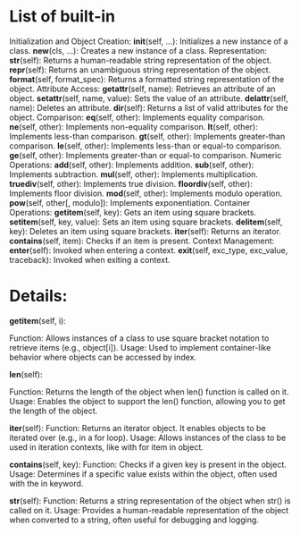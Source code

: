 # List of built-in
Initialization and Object Creation:
__init__(self, ...): Initializes a new instance of a class.
__new__(cls, ...): Creates a new instance of a class.
Representation:
__str__(self): Returns a human-readable string representation of the object.
__repr__(self): Returns an unambiguous string representation of the object.
__format__(self, format_spec): Returns a formatted string representation of the object.
Attribute Access:
__getattr__(self, name): Retrieves an attribute of an object.
__setattr__(self, name, value): Sets the value of an attribute.
__delattr__(self, name): Deletes an attribute.
__dir__(self): Returns a list of valid attributes for the object.
Comparison:
__eq__(self, other): Implements equality comparison.
__ne__(self, other): Implements non-equality comparison.
__lt__(self, other): Implements less-than comparison.
__gt__(self, other): Implements greater-than comparison.
__le__(self, other): Implements less-than or equal-to comparison.
__ge__(self, other): Implements greater-than or equal-to comparison.
Numeric Operations:
__add__(self, other): Implements addition.
__sub__(self, other): Implements subtraction.
__mul__(self, other): Implements multiplication.
__truediv__(self, other): Implements true division.
__floordiv__(self, other): Implements floor division.
__mod__(self, other): Implements modulo operation.
__pow__(self, other[, modulo]): Implements exponentiation.
Container Operations:
__getitem__(self, key): Gets an item using square brackets.
__setitem__(self, key, value): Sets an item using square brackets.
__delitem__(self, key): Deletes an item using square brackets.
__iter__(self): Returns an iterator.
__contains__(self, item): Checks if an item is present.
Context Management:
__enter__(self): Invoked when entering a context.
__exit__(self, exc_type, exc_value, traceback): Invoked when exiting a context.


# Details:
__getitem__(self, i):

Function: Allows instances of a class to use square bracket notation to retrieve items (e.g., object[i]).
Usage: Used to implement container-like behavior where objects can be accessed by index.

__len__(self):

Function: Returns the length of the object when len() function is called on it.
Usage: Enables the object to support the len() function, allowing you to get the length of the object.

__iter__(self):
Function: Returns an iterator object. It enables objects to be iterated over (e.g., in a for loop).
Usage: Allows instances of the class to be used in iteration contexts, like with for item in object.

__contains__(self, key):
Function: Checks if a given key is present in the object.
Usage: Determines if a specific value exists within the object, often used with the in keyword.

__str__(self):
Function: Returns a string representation of the object when str() is called on it.
Usage: Provides a human-readable representation of the object when converted to a string, often useful for debugging and logging.
